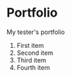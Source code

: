 # Portfolio
My tester's portfolio
<ol>
  <li>First item</li>
  <li>Second item</li>
  <li>Third item</li>
  <li>Fourth item</li>
</ol> 
